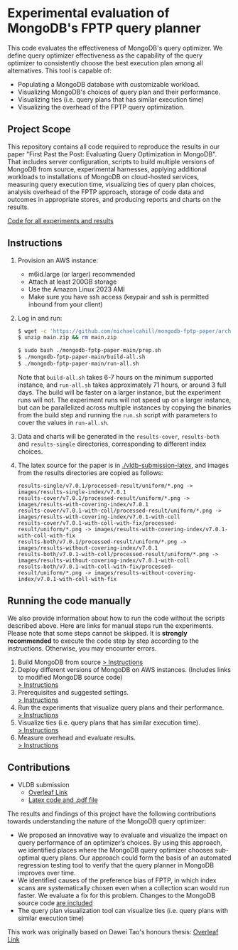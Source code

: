 Experimental evaluation of MongoDB's FPTP query planner
====

This code evaluates the effectiveness of MongoDB's query optimizer. We define query optimizer 
effectiveness as the capability of the query optimizer to consistently choose the best execution
plan among all alternatives. This tool is capable of:

* Populating a MongoDB database with customizable workload.
* Visualizing MongoDB's choices of query plan and their performance.
* Visualizing ties (i.e. query plans that has similar execution time)
* Visualizing the overhead of the FPTP query optimization.

Project Scope
----
This repository contains all code required to reproduce the results in our paper
"First Past the Post: Evaluating Query Optimization in MongoDB". That includes server configuration,
scripts to build multiple versions of MongoDB from source, experimental harnesses, applying
additional workloads to installations of MongoDB on cloud-hosted services, measuring query execution
time, visualizing ties of query plan choices, analysis overhead of the FPTP approach, storage of
code data and outcomes in appropriate stores, and producing reports and charts on the results.

[Code for all experiments and results](https://github.com/michaelcahill/mongodb-fptp-paper)

Instructions
---
1. Provision an AWS instance:
   - m6id.large (or larger) recommended
   - Attach at least 200GB storage
   - Use the Amazon Linux 2023 AMI
   - Make sure you have ssh access (keypair and ssh is permitted inbound from your client)

2. Log in and run:
   ```sh
   $ wget -c 'https://github.com/michaelcahill/mongodb-fptp-paper/archive/refs/heads/main.zip'
   $ unzip main.zip && rm main.zip

   $ sudo bash ./mongodb-fptp-paper-main/prep.sh
   $ ./mongodb-fptp-paper-main/build-all.sh
   $ ./mongodb-fptp-paper-main/run-all.sh
   ```

   Note that `build-all.sh` takes 6-7 hours on the minimum supported instance, and `run-all.sh` 
takes approximately 71 hours, or around 3 full days. The build will be faster on a larger instance,
but the experiment runs will not. The experiment runs will not speed up on a larger instance, but
can be parallelized across multiple instances by copying the binaries from the build step
and running the `run.sh` script with parameters to cover the values in `run-all.sh`.

3. Data and charts will be generated in the `results-cover`, `results-both` and `results-single`
directories, corresponding to different index choices.

4. The latex source for the paper is in [./vldb-submission-latex](./vldb-submission-latex/), and
images from the results directories are copied as follows:
   ```
   results-single/v7.0.1/processed-result/uniform/*.png -> images/results-single-index/v7.0.1
   results-cover/v7.0.1/processed-result/uniform/*.png -> images/results-with-covering-index/v7.0.1
   results-cover/v7.0.1-with-coll/processed-result/uniform/*.png -> images/results-with-covering-index/v7.0.1-with-coll
   results-cover/v7.0.1-with-coll-with-fix/processed-result/uniform/*.png -> images/results-with-covering-index/v7.0.1-with-coll-with-fix
   results-both/v7.0.1/processed-result/uniform/*.png -> images/results-without-covering-index/v7.0.1
   results-both/v7.0.1-with-coll/processed-result/uniform/*.png -> images/results-without-covering-index/v7.0.1-with-coll
   results-both/v7.0.1-with-coll-with-fix/processed-result/uniform/*.png -> images/results-without-covering-index/v7.0.1-with-coll-with-fix
   ```

Running the code manually
----

We also provide information about how to run the code without the scripts described above.  Here are
links for manual steps run the experiments. Please note that some steps cannot be skipped.  It is
**strongly recommended** to execute the code step by step according to the instructions. 
Otherwise, you may encounter errors. 

1. Build MongoDB from source
[> Instructions](./docs/building-monogdb-from-source.md)
2. Deploy different versions of MongoDB on AWS instances. (Includes links to modified MongoDB source code)\
[> Instructions](./docs/deploy-mongodb-on-aws.md)
3. Prerequisites and suggested settings.\
[> Instructions](./docs/prerequisites.md)
4. Run the experiments that visualize query plans and their performance.\
[> Instructions](./docs/run-experiment.md)
5. Visualize ties (i.e. query plans that has similar execution time).\
[> Instructions](./docs/visualize-ties.md)
6. Measure overhead and evaluate results.\
[> Instructions](./docs/visalize-overhead.md)

Contributions
----
* VLDB submission
    * [Overleaf Link](https://www.overleaf.com/project/639797b18d3baa4404d1c7c3)
    * [Latex code and .pdf file](./vldb-submission-latex)

The results and findings of this project have the following contributions towards
 understanding the nature of the MongoDB query optimizer:

* We proposed an innovative way to evaluate and visualize the impact on query performance
of an optimizer’s choices.  By using this approach, we identified places where the MongoDB 
query optimizer chooses sub-optimal query plans. Our approach could form the basis of an 
automated regression testing tool to verify that the query planner in MongoDB improves
 over time. 
* We identified causes of the preference bias of FPTP, in which index scans are systematically 
chosen even when a collection scan would run faster. We evaluate a fix for this problem.
Changes to the MongoDB source code [are included](./mongoversions)
* The query plan visualization tool can visualize ties (i.e. query plans with similar execution
time)

This work was originally based on Dawei Tao's honours thesis: 
[Overleaf Link](https://www.overleaf.com/9886178511bnfhsqfvvmfv)
